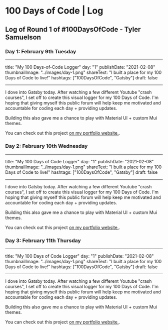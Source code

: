 # 100 Days of Code | Log

## Log of Round 1 of #100DaysOfCode - Tyler Samuelson

### Day 1: February 9th Tuesday

---

title: "My 100 Days-of-Code Logger"
day: "1"
publishDate: "2021-02-08"
thumbnailImage: "../images/day-1.png"
shareText: "I built a place for my 100 Days of Code to live!"
hashtags: ["100DaysOfCode", "Gatsby"]
draft: false

---

I dove into Gatsby today. After watching a few different Youtube "crash courses", I set off to create this visual logger for my 100 Days of Code. I'm hoping that giving myself this public forum will help keep me motivated and accountable for coding each day + providing updates.

Building this also gave me a chance to play with Material UI + custom Mui themes.

You can check out this project <a href="http://www.tylercsamuelson.com/projects" target="_blank">on my portfolio website.</a>.

### Day 2: February 10th Wednesday

---

title: "My 100 Days of Code Logger"
day: "1"
publishDate: "2021-02-08"
thumbnailImage: "../images/day-1.png"
shareText: "I built a place for my 100 Days of Code to live!"
hashtags: ["100DaysOfCode", "Gatsby"]
draft: false

---

I dove into Gatsby today. After watching a few different Youtube "crash courses", I set off to create this visual logger for my 100 Days of Code. I'm hoping that giving myself this public forum will help keep me motivated and accountable for coding each day + providing updates.

Building this also gave me a chance to play with Material UI + custom Mui themes.

You can check out this project <a href="http://www.tylercsamuelson.com/projects" target="_blank">on my portfolio website.</a>.

### Day 3: February 11th Thursday

---

title: "My 100 Days of Code Logger"
day: "1"
publishDate: "2021-02-08"
thumbnailImage: "../images/day-1.png"
shareText: "I built a place for my 100 Days of Code to live!"
hashtags: ["100DaysOfCode", "Gatsby"]
draft: false

---

I dove into Gatsby today. After watching a few different Youtube "crash courses", I set off to create this visual logger for my 100 Days of Code. I'm hoping that giving myself this public forum will help keep me motivated and accountable for coding each day + providing updates.

Building this also gave me a chance to play with Material UI + custom Mui themes.

You can check out this project <a href="http://www.tylercsamuelson.com/projects" target="_blank">on my portfolio website.</a>.
